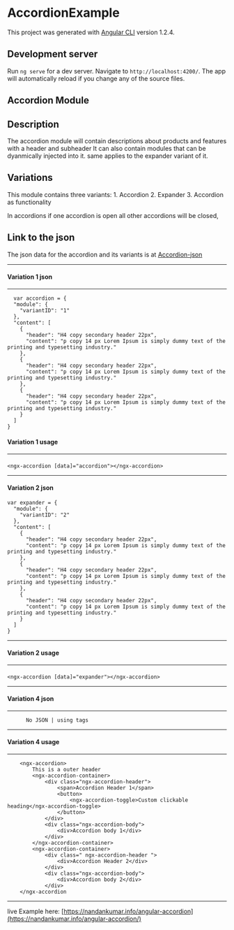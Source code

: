# AccordionExample

This project was generated with [Angular CLI](https://github.com/angular/angular-cli) version 1.2.4.

## Development server

Run `ng serve` for a dev server. Navigate to `http://localhost:4200/`. The app will automatically reload if you change any of the source files.

## Accordion Module

## Description
 The accordion module will contain descriptions about products and features with a header and subheader
 It can also contain modules that can be dyanmically injected into it. same applies to the expander variant of it.

## Variations
This module contains three variants:
1\. Accordion
2\. Expander
3\. Accordion as functionality

In accordions if one accordion is open all other accordions will be closed,

## Link to the json
The json data for the accordion and its variants is at [Accordion-json](./accordion.json)

* * *

#### Variation 1 <span class="label label-default text-uppercase">json</span>

* * *

      var accordion = {
      "module": {
        "variantID": "1"
      },
      "content": [
        {
          "header": "H4 copy secondary header 22px",
          "content": "p copy 14 px Lorem Ipsum is simply dummy text of the printing and typesetting industry."
        },
        {
          "header": "H4 copy secondary header 22px",
          "content": "p copy 14 px Lorem Ipsum is simply dummy text of the printing and typesetting industry."
        },
        {
          "header": "H4 copy secondary header 22px",
          "content": "p copy 14 px Lorem Ipsum is simply dummy text of the printing and typesetting industry."
        }
      ]
    }

#### Variation 1 <span class="label label-default text-uppercase">usage</span>

* * *

#### ######
``` <ngx-accordion [data]="accordion"></ngx-accordion> ```

* * *

#### Variation 2 <span class="label label-default text-uppercase">json</span>

    var expander = {
      "module": {
        "variantID": "2"
      },
      "content": [
        {
          "header": "H4 copy secondary header 22px",
          "content": "p copy 14 px Lorem Ipsum is simply dummy text of the printing and typesetting industry."
        },
        {
          "header": "H4 copy secondary header 22px",
          "content": "p copy 14 px Lorem Ipsum is simply dummy text of the printing and typesetting industry."
        },
        {
          "header": "H4 copy secondary header 22px",
          "content": "p copy 14 px Lorem Ipsum is simply dummy text of the printing and typesetting industry."
        }
      ]
    }

* * *

#### Variation 2 <span class="label label-default text-uppercase">usage</span>

* * *

#### ######
``` <ngx-accordion [data]="expander"></ngx-accordion> ```

* * *

#### Variation 4 <span class="label label-default text-uppercase">json</span>

* * *

          No JSON | using tags

* * *

#### Variation 4 <span class="label label-default text-uppercase">usage</span>

* * *
``` 
    <ngx-accordion>
        This is a outer header
        <ngx-accordion-container>
            <div class="ngx-accordion-header">
                <span>Accordion Header 1</span>
                <button>
                    <ngx-accordion-toggle>Custom clickable heading</ngx-accordion-toggle>
                </button>
            </div>
            <div class="ngx-accordion-body">
                <div>Accordion body 1</div>
            </div>
        </ngx-accordion-container>
        <ngx-accordion-container>
            <div class=" ngx-accordion-header ">
                <div>Accordion Header 2</div>
            </div>
            <div class="ngx-accordion-body">
                <div>Accordion body 2</div>
            </div>
    </ngx-accordion
```

* * *    

live Example here: 	[https://nandankumar.info/angular-accordion](https://nandankumar.info/angular-accordion/)
